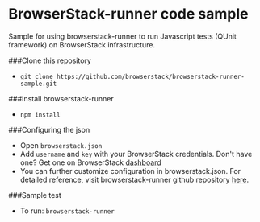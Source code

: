  BrowserStack-runner code sample
=========

Sample for using browserstack-runner to run Javascript tests (QUnit framework) on BrowserStack infrastructure.

###Clone this repository
- `git clone https://github.com/browserstack/browserstack-runner-sample.git`

###Install browserstack-runner
- `npm install`

###Configuring the json
 - Open `browserstack.json`
 - Add `username` and `key` with your BrowserStack credentials. Don't have one? Get one on BrowserStack [dashboard]
 - You can further customize configuration in browserstack.json. For detailed reference, visit browserstack-runner github repository [here].

###Sample test
 - To run: `browserstack-runner`

[here]:http://github.com/browserstack/browserstack-runner
[nightwatch]:http://nightwatchjs.org/guide
[capabilities]:http://www.browserstack.com/automate/capabilities
[dashboard]:https://www.browserstack.com/automate